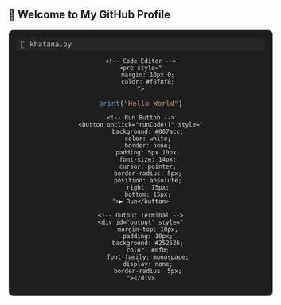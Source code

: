 ## 👋 Welcome to My GitHub Profile

<div align="center">
  <div style="
      width: 500px; 
      border-radius: 10px; 
      border: 1px solid #ccc; 
      background: #1e1e1e;
      padding: 15px;
      font-family: monospace;
      color: #ddd;
      position: relative;
  ">
    <!-- File Tabs -->
    <div style="
        display: flex;
        background: #252526;
        padding: 5px 10px;
        border-radius: 6px 6px 0 0;
        font-size: 14px;
        color: #bbb;
    ">
      <span>📂 khatana.py</span>
    </div>

    <!-- Code Editor -->
    <pre style="
        margin: 10px 0;
        color: #f8f8f8;
    ">
<span style="color: #569cd6;">print</span>(<span style="color: #ce9178;">"Hello World"</span>)
    </pre>

    <!-- Run Button -->
    <button onclick="runCode()" style="
        background: #007acc;
        color: white;
        border: none;
        padding: 5px 10px;
        font-size: 14px;
        cursor: pointer;
        border-radius: 5px;
        position: absolute;
        right: 15px;
        bottom: 15px;
    ">▶ Run</button>

    <!-- Output Terminal -->
    <div id="output" style="
        margin-top: 10px;
        padding: 10px;
        background: #252526;
        color: #0f0;
        font-family: monospace;
        display: none;
        border-radius: 5px;
    "></div>
  </div>
</div>

<!-- JavaScript -->
<script>
  function runCode() {
    document.getElementById('output').style.display = 'block';
    document.getElementById('output').innerText = 'Hello World';
  }
</script>
